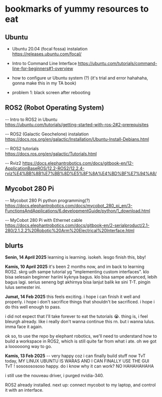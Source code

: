 # bookmarks of yummy resources to eat 

## Ubuntu 
* Ubuntu 20.04 (focal fossa) instalation
https://releases.ubuntu.com/focal/ 

* Intro to Command Line Interface
https://ubuntu.com/tutorials/command-line-for-beginners#1-overview

* how to configure ur Ubuntu system (?) (it's trial and error hahahaha, gonna make this in my TA book)
- problem 1: black screen after rebooting

## ROS2 (Robot Operating System)
-- Intro to ROS2 in Ubuntu  
https://ubuntu.com/tutorials/getting-started-with-ros-2#2-prerequisites

-- ROS2 (Galactic Geochelone) instalation  
https://docs.ros.org/en/galactic/Installation/Ubuntu-Install-Debians.html

-- ROS2 tutorials  
https://docs.ros.org/en/galactic/Tutorials.html

-- Rviz2
https://docs.elephantrobotics.com/docs/gitbook-en/12-ApplicationBaseROS/12.2-ROS2/12.2.4-rviz%E4%BB%8B%E7%BB%8D%E5%8F%8A%E4%BD%BF%E7%94%A8/

## Mycobot 280 Pi
-- Mycobot 280 Pi python programming(?)
https://docs.elephantrobotics.com/docs/mycobot_280_pi_en/3-FunctionsAndApplications/6.developmentGuide/python/1_download.html

-- MyCobot 280 Pi with Ethernet cable
https://docs.elephantrobotics.com/docs/gitbook-en/2-serialproduct/2.1-280/2.1.2.2%20Robotic%20Arm%20Electrical%20Interface.html


blurts
-
**Senin, 14 April 2025**
learning is learning. isokeh. lesgo finish this, bby!

**Kamis, 10 April 2025**
it's been 2 months now, and im back to learning ROS2. skrg udh sampe tutorial yg "implementing custom interfaces". klo bisa selesain beginner hariini kyknya bagus. klo bisa sampe advanced, lebih bagus lagi. serius seneng bgt akhirnya bisa lanjut balik ke sini T-T. pingin lulus semester ini.  

**Jumat, 14 Feb 2025**
this feels exciting. 
i hope i can finish it well and properly.
i hope i don't sacrifice things that shouldn't be sacrificed.
i hope i do this well enough to pass.

i did not expect that I'll take forever to eat the tutorials 😭. thing is, i feel bleurgh already. like i really don't wanna continue this rn. but i wanna lulus. imma face it again.

ok so, to use the repo by elephant robotics, 
we'll need to understand how to build a workspace in ROS2, which is still quite far from what i ate. oh we got a loooooong way to go.

**Kamis, 13 Feb 2025**
-- very happy coz i can finally build stuff now TvT
today, MY LINUX UBUNTU IS WARAS AND I CAN FINALLY USE THE GUI TvT ! sosososososo happy. 
do i know why it can work? NO HAHAHAHAHA

i still use the nouveau driver,
i purged nvidia-340.

ROS2 already installed. 
next up: connect mycobot to my laptop, and control it with an interface. 

